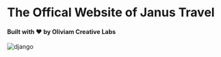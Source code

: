 # The Offical Website of Janus Travel

#### Built with :heart: by Oliviam Creative Labs

![django](https://lh3.googleusercontent.com/D_82DGsbJbppAZRryBAX7rwgvkgo1iMtkUitpLs_bvz2Zeck6EvxZyOow2TsNbNiZrP5yhDwTqoNgeVHeXkkxoU_FSRf-yBUGXOC_KIWHAoZlq_lo_4HN3jlR8PubLtSxBiQwrlKsg=w100 "Logo Title Text 1")
